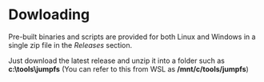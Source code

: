 # Dowloading

Pre-built binaries and scripts are provided for both Linux and Windows in a single zip file in the *Releases* section.

Just download the latest release and unzip it into a folder such as **c:\tools\jumpfs** (You can refer to this from WSL as **/mnt/c/tools/jumpfs**)


